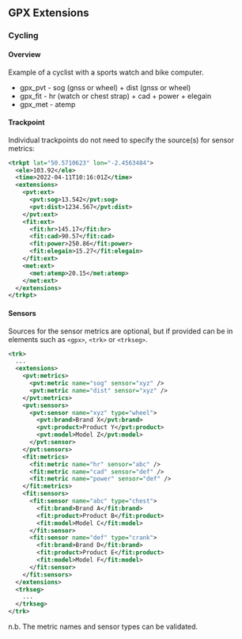 ## GPX Extensions

### Cycling

#### Overview

Example of a cyclist with a sports watch and bike computer.

- gpx_pvt - sog (gnss or wheel) + dist (gnss or wheel)
- gpx_fit - hr (watch or chest strap) + cad + power + elegain
- gpx_met - atemp



#### Trackpoint

Individual trackpoints do not need to specify the source(s) for sensor metrics:

```xml
<trkpt lat="50.5710623" lon="-2.4563484">
  <ele>103.92</ele>
  <time>2022-04-11T10:16:01Z</time>
  <extensions>
    <pvt:ext>
      <pvt:sog>13.542</pvt:sog>
      <pvt:dist>1234.567</pvt:dist>
    </pvt:ext>
    <fit:ext>
      <fit:hr>145.17</fit:hr>
      <fit:cad>90.57</fit:cad>
      <fit:power>250.86</fit:power>
      <fit:elegain>15.27</fit:elegain>
    </fit:ext>
    <met:ext>
      <met:atemp>20.15</met:atemp>
    </met:ext>
  </extensions>
</trkpt>
```



#### Sensors

Sources for the sensor metrics are optional, but if provided can be in elements such as `<gpx>`, `<trk>` or `<trkseg>`.

```xml
<trk>
  ...
  <extensions>
    <pvt:metrics>
      <pvt:metric name="sog" sensor="xyz" />
      <pvt:metric name="dist" sensor="xyz" />
    </pvt:metrics>
    <pvt:sensors>
      <pvt:sensor name="xyz" type="wheel">
        <pvt:brand>Brand X</pvt:brand>
        <pvt:product>Product Y</pvt:product>
        <pvt:model>Model Z</pvt:model>
      </pvt:sensor>
    </pvt:sensors>
    <fit:metrics>
      <fit:metric name="hr" sensor="abc" />
      <fit:metric name="cad" sensor="def" />
      <fit:metric name="power" sensor="def" />
    </fit:metrics>
    <fit:sensors>
      <fit:sensor name="abc" type="chest">
        <fit:brand>Brand A</fit:brand>
        <fit:product>Product B</fit:product>
        <fit:model>Model C</fit:model>
      </fit:sensor>
      <fit:sensor name="def" type="crank">
        <fit:brand>Brand D</fit:brand>
        <fit:product>Product E</fit:product>
        <fit:model>Model F</fit:model>
      </fit:sensor>
    </fit:sensors>
  </extensions>
  <trkseg>
    ...
  </trkseg>
</trk>
```

n.b. The metric names and sensor types can be validated.
